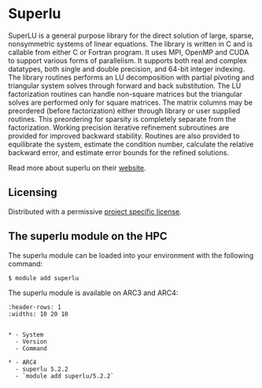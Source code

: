 # Superlu

SuperLU is a general purpose library for the direct solution of large, sparse, nonsymmetric systems of linear equations. The library is written in C and is callable from either C or Fortran program. It uses MPI, OpenMP and CUDA to support various forms of parallelism. It supports both real and complex datatypes, both single and double precision, and 64-bit integer indexing. The library routines performs an LU decomposition with partial pivoting and triangular system solves through forward and back substitution. The LU factorization routines can handle non-square matrices but the triangular solves are performed only for square matrices. The matrix columns may be preordered (before factorization) either through library or user supplied routines. This preordering for sparsity is completely separate from the factorization. Working precision iterative refinement subroutines are provided for improved backward stability. Routines are also provided to equilibrate the system, estimate the condition number, calculate the relative backward error, and estimate error bounds for the refined solutions.

Read more about superlu on their [website](https://portal.nersc.gov/project/sparse/superlu/).



## Licensing 

Distributed with a permissive [project specific license](https://portal.nersc.gov/project/sparse/superlu/License.txt).



## The superlu module on the HPC

The superlu module can be loaded into your environment with the following command:

```bash
$ module add superlu
```

The superlu module is available on ARC3 and ARC4:

```{list-table}
:header-rows: 1
:widths: 10 20 10


* - System
  - Version
  - Command

* - ARC4
  - superlu 5.2.2
  - `module add superlu/5.2.2`

```